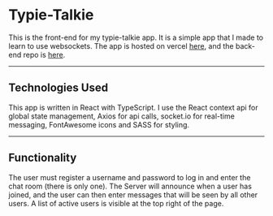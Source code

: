 # Typie-Talkie

This is the front-end for my typie-talkie app. It is a simple app that I made to learn to use websockets. The app is hosted on vercel [here](https://typie-talkie-front.vercel.app/), and the back-end repo is [here](https://github.com/JonathanDPotter/typie-talkie-back).

***

## Technologies Used

This app is written in React with TypeScript. I use the React context api for global state management, Axios for api calls, socket.io for real-time messaging, FontAwesome icons and SASS for styling.

***

## Functionality

The user must register a username and password to log in and enter the chat room (there is only one). The Server will announce when a user has joined, and the user can then enter messages that will be seen by all other users. A list of active users is visible at the top right of the page.
